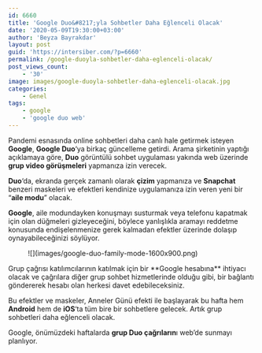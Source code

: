 ```yaml
---
id: 6660
title: 'Google Duo&#8217;yla Sohbetler Daha Eğlenceli Olacak'
date: '2020-05-09T19:30:00+03:00'
author: 'Beyza Bayrakdar'
layout: post
guid: 'https://intersiber.com/?p=6660'
permalink: /google-duoyla-sohbetler-daha-eglenceli-olacak/
post_views_count:
    - '30'
image: images/google-duoyla-sohbetler-daha-eglenceli-olacak.jpg
categories:
    - Genel
tags:
    - google
    - 'google duo web'
---
```


Pandemi esnasında online sohbetleri daha canlı hale getirmek isteyen **Google**, **Google Duo**‘ya birkaç güncelleme getirdi. Arama şirketinin yaptığı açıklamaya göre, **Duo** görüntülü sohbet uygulaması yakında web üzerinde **grup video görüşmeleri** yapmanıza izin verecek.

**Duo**‘da, ekranda gerçek zamanlı olarak **çizim** yapmanıza ve **Snapchat** benzeri maskeleri ve efektleri kendinize uygulamanıza izin veren yeni bir “**aile modu**” olacak.

**Google**, aile modundayken konuşmayı susturmak veya telefonu kapatmak için olan düğmeleri gizleyeceğini, böylece yanlışlıkla aramayı reddetme konusunda endişelenmenize gerek kalmadan efektler üzerinde dolaşıp oynayabileceğinizi söylüyor.

<figure class="wp-block-image size-large">![](images/google-duo-family-mode-1600x900.png)</figure>Grup çağrısı katılımcılarının katılmak için bir **Google hesabına** ihtiyacı olacak ve çağrılara diğer grup sohbet hizmetlerinde olduğu gibi, bir bağlantı göndererek hesabı olan herkesi davet edebileceksiniz.

Bu efektler ve maskeler, Anneler Günü efekti ile başlayarak bu hafta hem **Android** hem de **iOS**‘ta tüm bire bir sohbetlere gelecek. Artık grup sohbetleri daha eğlenceli olacak.

Google, önümüzdeki haftalarda **grup Duo çağrıların**ı web’de sunmayı planlıyor.